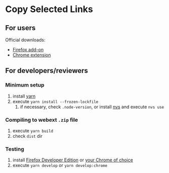 # Copy Selected Links

## For users

Official downloads:

- [Firefox add-on](https://addons.mozilla.org/en-US/firefox/addon/copy-selected-links/)
- [Chrome extension](https://chrome.google.com/webstore/detail/copy-selected-links/kddpiojgkjnpmgiegglncafdpnigcbij)

## For developers/reviewers

### Minimum setup

1. install [yarn](https://yarnpkg.com)
1. execute `yarn install --frozen-lockfile`
   1. if necessary, check `.node-version`, or install [nvs](https://github.com/jasongin/nvs) and execute `nvs use`

### Compiling to webext `.zip` file

1. execute `yarn build`
1. check `dist` dir

### Testing

1. install [Firefox Developer Edition](https://www.mozilla.org/firefox/developer/) or [your Chrome of choice](https://dev.chromium.org/getting-involved/dev-channel)
1. execute `yarn develop` or `yarn develop:chrome`
